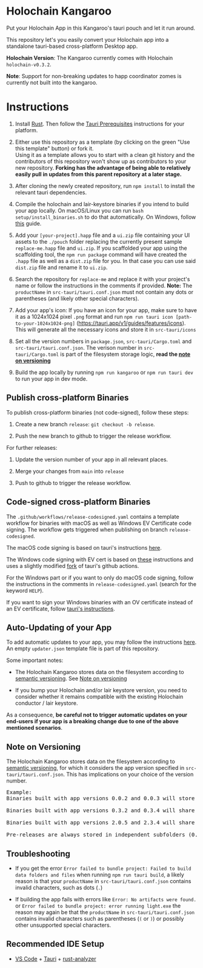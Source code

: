 # Holochain Kangaroo

Put your Holochain App in this Kangaroo's tauri pouch and let it run around.

This repository let's you easily convert your Holochain app into a standalone tauri-based cross-platform Desktop app.

**Holochain Version**: The Kangaroo currently comes with Holochain `holochain-v0.3.2`.

**Note**: Support for non-breaking updates to happ coordinator zomes is currently not built into the kangaroo.

# Instructions

1. Install [Rust](https://www.rust-lang.org/tools/install). Then follow the [Tauri Prerequisites](https://tauri.app/v1/guides/getting-started/prerequisites) instructions for your platform.

2. Either use this repository as a template (by clicking on the green "Use this template" button) or fork it.<br>
   Using it as a template allows you to start with a clean git history and the contributors of this repository won't show up as contributors to your new repository. **Forking has the advantage of being able to relatively easily pull in updates from this parent repository at a later stage.**

3. After cloning the newly created repository, run `npm install` to install the relevant tauri dependencies.

4. Compile the holochain and lair-keystore binaries if you intend to build your app locally. On macOS/Linux you can run `bash setup/install_binaries.sh` to do that automatically. On Windows, follow [this](compile-binaries.md) guide.

5. Add your `[your-project].happ` file and a `ui.zip` file containing your UI assets to the `./pouch` folder replacing the currently present sample `replace-me.happ` file and `ui.zip`. If you scaffolded your app using the scaffolding tool, the `npm run package` command will have created the `.happ` file as well as a `dist.zip` file for you. In that case you can use said `dist.zip` file and rename it to `ui.zip`.

6. Search the repository for `replace-me` and replace it with your project's name or follow the instructions in the comments if provided. **Note:** The `productName` in `src-tauri/tauri.conf.json` must not contain any dots or parentheses (and likely other special characters).

7. Add your app's icon: If you have an icon for your app, make sure to have it as a 1024x1024 pixel `.png` format and run `npm run tauri icon [path-to-your-1024x1024-png]` (https://tauri.app/v1/guides/features/icons). This will generate all the necessary icons and store it in `src-tauri/icons`

8. Set all the version numbers in `package.json`, `src-tauri/Cargo.toml` and `src-tauri/tauri.conf.json`. The verison number in `src-tauri/Cargo.toml` is part of the filesystem storage logic, **read the [note on versioning](#note-on-versioning)**

9. Build the app locally by running `npm run kangaroo` or `npm run tauri dev` to run your app in dev mode.

## Publish cross-platform Binaries

To publish cross-platform binaries (not code-signed), follow these steps:

1. Create a new branch `release`: `git checkout -b release`.

2. Push the new branch to github to trigger the release workflow.

For further releases:

1. Update the version number of your app in all relevant places.

2. Merge your changes from `main` into `release`

3. Push to github to trigger the release workflow.

## Code-signed cross-platform Binaries

The `.github/workflows/release-codesigned.yaml` contains a template workflow for binaries with macOS as well as Windows EV Certificate code signing. The workflow gets triggered when publishing on branch `release-codesigned`.

The macOS code signing is based on tauri's instructions [here](https://tauri.app/v1/guides/distribution/sign-macos).

The Windows code signing with EV cert is based on [these](https://melatonin.dev/blog/how-to-code-sign-windows-installers-with-an-ev-cert-on-github-actions/) instructions and uses a slightly modified [fork](https://github.com/matthme/tauri-action-ev-signing/) of tauri's github actions.

For the Windows part or if you want to only do macOS code signing, follow the instructions in the comments in `release-codesigned.yaml` (search for the keyword `HELP`).

If you want to sign your Windows binaries with an OV certificate instead of an EV certificate, follow [tauri's instructions](https://tauri.app/v1/guides/distribution/sign-windows).

## Auto-Updating of your App

To add automatic updates to your app, you may follow the instructions [here](https://tauri.app/v1/guides/distribution/updater).
An empty `updater.json` template file is part of this repository.

Some important notes:

-   The Holochain Kangaroo stores data on the filesystem according to [semantic versioning](https://semver.org/). See [Note on versioning](#note-on-versioning)

-   If you bump your Holochain and/or lair keystore version, you need to consider whether it remains compatible with the existing Holochain conductor / lair keystore.

As a consequence, **be careful not to trigger automatic updates on your end-users if your app
is a breaking change due to one of the above mentioned scenarios**.

## Note on Versioning

The Holochain Kangaroo stores data on the filesystem according to [semantic versioning](https://semver.org/), for which it considers the app version specified in `src-tauri/tauri.conf.json`. This has implications on your choice of the version number.

<pre>Example:
Binaries built with app versions 0.0.2 and 0.0.3 will store their data in separate subfolder on the filesystem and will have independent Holochain conductors. From end-user perspective this is a breaking change and opening a 0.0.3 version of your app won't provide access to data stored with the 0.0.2 version of your app.

Binaries built with app versions 0.3.2 and 0.3.4 will share the same subfolder `0.3.x` on the filesystem and will share the same Holochain conductor.

Binaries built with app versions 2.0.5 and 2.3.4 will share the same subfolder `2.x.x` on the filesystem and will share the same Holochain conductor.

Pre-releases are always stored in independent subfolders (0.1.0-alpha.1 is considered incompatible with 0.1.0-alpha.2)
</pre>

## Troubleshooting

-   If you get the error `Error failed to bundle project: Failed to build data folders and files` when running `npm run tauri build`, a likely reason is that your `productName` in `src-tauri/tauri.conf.json` contains invalid characters, such as dots (`.`)

-   If building the app fails with errors like `Error: No artifacts were found.` or `Error failed to bundle project: error running light.exe` the reason may again be that the `productName` in `src-tauri/tauri.conf.json` contains invalid characters such as parentheses (`(` or `)`) or possibly other unsupported special characters.

## Recommended IDE Setup

-   [VS Code](https://code.visualstudio.com/) + [Tauri](https://marketplace.visualstudio.com/items?itemName=tauri-apps.tauri-vscode) + [rust-analyzer](https://marketplace.visualstudio.com/items?itemName=rust-lang.rust-analyzer)
